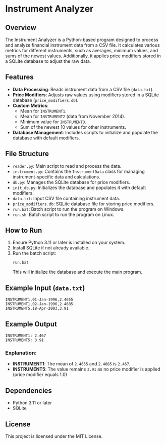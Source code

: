 # Instrument Analyzer

## Overview
The Instrument Analyzer is a Python-based program designed to process and analyze financial instrument data from a CSV file. It calculates various metrics for different instruments, such as averages, minimum values, and sums of the newest values. Additionally, it applies price modifiers stored in a SQLite database to adjust the raw data.

## Features
- **Data Processing**: Reads instrument data from a CSV file (`data.txt`).
- **Price Modifiers**: Adjusts raw values using modifiers stored in a SQLite database (`price_modifiers.db`).
- **Custom Metrics**:
  - Mean for `INSTRUMENT1`.
  - Mean for `INSTRUMENT2` (data from November 2014).
  - Minimum value for `INSTRUMENT3`.
  - Sum of the newest 10 values for other instruments.
- **Database Management**: Includes scripts to initialize and populate the database with default modifiers.

## File Structure
- `reader.py`: Main script to read and process the data.
- `instrument.py`: Contains the `InstrumentData` class for managing instrument-specific data and calculations.
- `db.py`: Manages the SQLite database for price modifiers.
- `init_db.py`: Initializes the database and populates it with default modifiers.
- `data.txt`: Input CSV file containing instrument data.
- `price_modifiers.db`: SQLite database file for storing price modifiers.
- `run.bat`: Batch script to run the program on Windows.
- `run.sh`: Batch script to run the program on Linux.

## How to Run
1. Ensure Python 3.11 or later is installed on your system.
2. Install SQLite if not already available.
3. Run the batch script:
   ```
   run.bat
   ```
   This will initialize the database and execute the main program.

## Example Input (`data.txt`)
```
INSTRUMENT1,01-Jan-1996,2.4655
INSTRUMENT1,02-Jan-1996,2.4685
INSTRUMENT5,18-Apr-2003,3.91
```

## Example Output
```
INSTRUMENT1: 2.467
INSTRUMENT5: 3.91
```

### Explanation:
- **INSTRUMENT1**: The mean of `2.4655` and `2.4685` is `2.467`.
- **INSTRUMENT5**: The value remains `3.91` as no price modifier is applied (price modifier equals 1.0)

## Dependencies
- Python 3.11 or later
- SQLite

## License
This project is licensed under the MIT License.